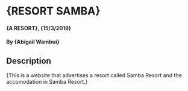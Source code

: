 # {RESORT SAMBA}
#### {A RESORT}, {15/3/2019}
#### By **{Abigail Wambui}**
## Description
{This is a website that advertises a resort called Samba Resort and the accomodation in Samba Resort.}
